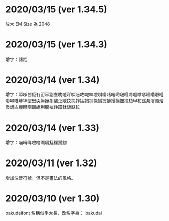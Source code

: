 # 2020/03/15 (ver 1.34.5)
放大 EM Size 為 2048

# 2020/03/15 (ver 1.34.3)
增字：㋿踎

# 2020/03/14 (ver 1.34)
增字：㖭㗎乸佢冇冚冧劏叁叻吔吖呔咇咗哋唓唚唞啩啫啱啲啵喺喼嗰嗱嗲嘜嘞嘢嘥嘭噚嚿埗埲塱壆奀嫲嬅孭孻尐戙抆抌拃掹揞揤揼搣搲摙摱摷擝擸攰曱杧氹泵滘瀡烚煲燶甴癦睩瞓矋繑脷膶裇踭躀軚鈪餸𨋢

# 2020/03/14 (ver 1.33)
增字：喵呣哖唚啥嗍嗝尪䆀掰魩

# 2020/03/11 (ver 1.32)
增加注音符號，但不是畫法的風格。

# 2020/03/10 (ver 1.30)
bakudaifont 名稱似乎太長，改名字為： bakudai
